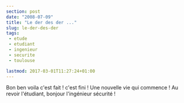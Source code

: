 ```yaml
---
section: post
date: "2008-07-09"
title: "Le der des der ..."
slug: le-der-des-der
tags:
 - etude
 - etudiant
 - ingenieur
 - securite
 - toulouse

lastmod: 2017-03-01T11:27:24+01:00
---
```


Bon ben voila c'est fait ! c'est fini ! Une nouvelle vie qui commence !
Au revoir l'étudiant, bonjour l'ingénieur sécurité !
